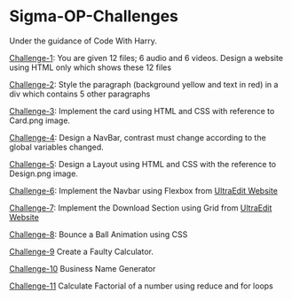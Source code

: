 # Sigma-OP-Challenges
Under the guidance of Code With Harry.

[Challenge-1](https://challenge-1--sigma-op.netlify.app/):  You are given 12 files; 6 audio and 6 videos. Design a website using HTML only which shows these 12 files 

[Challenge-2](https://challenge-2--sigma-op.netlify.app/): Style the paragraph (background yellow and text in red) in a div which contains 5 other paragraphs

[Challenge-3](https://challenge-3--sigma-op.netlify.app/): Implement the card using HTML and CSS with reference to Card.png image.

[Challenge-4](https://challenge-4--sigma-op.netlify.app/): Design a NavBar, contrast must change according to the global variables changed. 

[Challenge-5](https://challenge-5--sigma-op.netlify.app/): Design a Layout using HTML and CSS with the reference to Design.png image.

[Challenge-6](https://challenge-6--sigma-op.netlify.app/): Implement the Navbar using Flexbox from [UltraEdit Website](https://www.ultraedit.com/)

[Challenge-7](https://challenge-7--sigma-op.netlify.app/): Implement the Download Section using Grid from [UltraEdit Website](https://www.ultraedit.com/)

[Challenge-8](https://challenge-8--sigma-op.netlify.app/): Bounce a Ball Animation using CSS

[Challenge-9](https://challenge-9--sigma-op.netlify.app/) Create a Faulty Calculator.

[Challenge-10](https://challenge-10--sigma-op.netlify.app/) Business Name Generator

[Challenge-11](https://challenge-11--sigma-op.netlify.app/) Calculate Factorial of a number using reduce and for loops